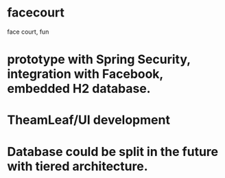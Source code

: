 # facecourt
face court, fun

# prototype with Spring Security, integration with Facebook, embedded H2 database.
# 
# TheamLeaf/UI development
# Database could be split in the future with tiered architecture.
#  
